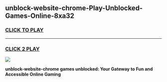 
## unblock-website-chrome-Play-Unblocked-Games-Online-8xa32
<h3>
<a href="https://premium76.site?title=unblock-website-chrome&ref=25A">CLICK TO PLAY</a></h3>
<hr>

<h3>
<a href="https://premium76.site?title=unblock-website-chrome&ref=25A">CLICK 2 PLAY</a>
  
</h3>

<a href="https://premium76.site?title=unblock-website-chrome&ref=25A"><img src="https://clearcache.store/games.png"></a>


**unblock-website-chrome games unblocked: Your Gateway to Fun and Accessible Online Gaming**
